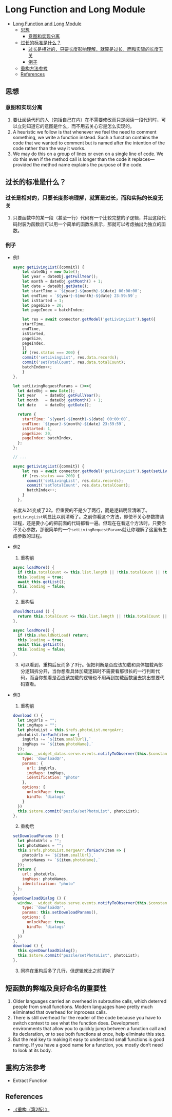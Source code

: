 # Long Function and Long Module


<!-- TOC -->

- [Long Function and Long Module](#long-function-and-long-module)
    - [思想](#思想)
        - [意图和实现分离](#意图和实现分离)
    - [过长的标准是什么？](#过长的标准是什么)
        - [过长是相对的，只要长度影响理解，就算是过长，而和实际的长度无关](#过长是相对的只要长度影响理解就算是过长而和实际的长度无关)
        - [例子](#例子)
    - [重构方法参考](#重构方法参考)
    - [References](#references)

<!-- /TOC -->


## 思想
### 意图和实现分离
1. 要让阅读代码的人（包括自己在内）在不需要修改而只是阅读一段代码时，可以立刻知道它的意图是什么，而不用去关心它是怎么实现的。
2. A heuristic we follow is that whenever we feel the need to comment something, we write a function instead. Such a function contains the code that we wanted to comment but is named after the intention of the code rather than the way it works. 
3. We may do this on a group of lines or even on a single line of code. We do this even if the method call is longer than the code it replaces—provided the method name explains the purpose of the code. 


## 过长的标准是什么？
### 过长是相对的，只要长度影响理解，就算是过长，而和实际的长度无关
1. 只要函数中的某一段（甚至一行）代码有一个比较完整的子逻辑，并且这段代码封装为函数后可以用一个简单的函数名表示，那就可以考虑抽出为独立的函数。

### 例子
* 例1
  ```js
  async getLivingList({commit}) {
      let dateObj = new Date();
      let year = dateObj.getFullYear();
      let month = dateObj.getMonth() + 1;
      let date = dateObj.getDate();
      let startTime = `${year}-${month}-${date} 00:00:00`;
      let endTime = `${year}-${month}-${date} 23:59:59`;
      let isStarted = 1;
      let pageSize = 20;
      let pageIndex = batchIndex;

      let res = await connector.getModel('getLivingList').$get({
      startTime,
      endTime,
      isStarted,
      pageSize,
      pageIndex,
      })
      if (res.status === 200) {
      commit('setLivingList', res.data.records);
      commit('setTotalCount', res.data.totalCount);
      batchIndex++;
      }
  },
  ```

  ```js
  let setLivingRequestParams = ()=>{
    let dateObj = new Date();
    let year    = dateObj.getFullYear();
    let month   = dateObj.getMonth() + 1;
    let date    = dateObj.getDate();

    return {
      startTime: `${year}-${month}-${date} 00:00:00`,
      endTime: `${year}-${month}-${date} 23:59:59`,
      isStarted: 1,
      pageSize: 20,
      pageIndex: batchIndex,
    };
  };

  // ...

  async getLivingList({commit}) {
      let res = await connector.getModel('getLivingList').$get(setLivingRequestParams());
      if (res.status === 200) {
        commit('setLivingList', res.data.records);
        commit('setTotalCount', res.data.totalCount);
        batchIndex++;
      }
    },
  ```

  长度从24变成了22。但重要的不是少了两行，而是逻辑明显清晰了。`getLivingList`明显比以前清晰了。之前你看这个方法，即使不关心参数拼装过程，还是要小心的把前面的代码都看一遍。但现在在看这个方法时，只要你不关心参数，那很简单的一个`setLivingRequestParams`就让你理解了这里有生成参数的过程。
* 例2
  1. 重构前
  ```js
  async loadMore() {
    if (this.totalCount <= this.list.length || !this.totalCount || !this.list.length || this.loading) return;
    this.loading = true;
    await this.getList();
    this.loading = false;
  },
  ```
  2. 重构后
  ```js
  shouldNotLoad () {
    return this.totalCount <= this.list.length || !this.totalCount || !this.list.length || this.loading;
  },
  ```
  ```js
  async loadMore() {
    if (this.shouldNotLoad) return;
    this.loading = true;
    await this.getList();
    this.loading = false;
  },
  ```
  3. 可以看到，重构后反而多了3行。但把判断是否应该加载和具体加载两部分逻辑拆分开，当你想看具体加载逻辑时不需要看那很长的一行判断代码，而当你想看是否应该加载的逻辑也不用再到加载函数里去挑出想要代码查看。
* 例3
  1. 重构前
  ```js
  download () {
    let imgUrls = "";
    let imgMaps = "";
    let photoList = this.$refs.photoList.mergeArr;
    photoList.forEach(item => {
      imgUrls += `${item.smallUrl},`
      imgMaps += `${item.photoName},`
    });
    window.__widget_datas.serve.events.notifyToObserver(this.$constants.ACTION.GLOBAL_DIALOG, {
      type: 'downloadQr',
      params: {
        url: imgUrls,
        imgMaps: imgMaps,
        identification: "photo"
      },
      options: {
        unlockPage: true,
        bindTo: 'dialogs'
      }
    })
    this.$store.commit("puzzle/setPhotoList", photoList);
  },
  ```
  2. 重构后
  ```js
  setDownloadParams () {
    let photoUrls = "";
    let photoNames = "";
    this.$refs.photoList.mergeArr.forEach(item => {
      photoUrls += `${item.smallUrl},`
      photoNames += `${item.photoName},`
    });
    return {
      url: photoUrls,
      imgMaps: photoNames,
      identification: "photo"
    };
  },
  openDownloadDialog () {
    window.__widget_datas.serve.events.notifyToObserver(this.$constants.ACTION.GLOBAL_DIALOG, {
      type: 'downloadQr',
      params: this.setDownloadParams(),
      options: {
        unlockPage: true,
        bindTo: 'dialogs'
      }
    })
  },
  download () {
    this.openDownloadDialog();
    this.$store.commit("puzzle/setPhotoList", photoList);
  },
  ```
  3. 同样在重构后多了几行，但逻辑就比之前清晰了


 ## 短函数的弊端及良好命名的重要性
 1. Older languages carried an overhead in subroutine calls, which deterred people from small functions. Modern languages have pretty much eliminated that overhead for in­process calls. 
 2. There is still overhead for the reader of the code because you have to switch context to see what the function does. Development environments that allow you to quickly jump between a function call and its declaration, or to see both functions at once, help eliminate this step.
 3. But the real key to making it easy to understand small functions is good naming. If you have a good name for a function, you mostly don’t need to look at its body. 



## 重构方法参考
* Extract Function


## References
* [《重构（第2版）》](https://book.douban.com/subject/33400354/)
